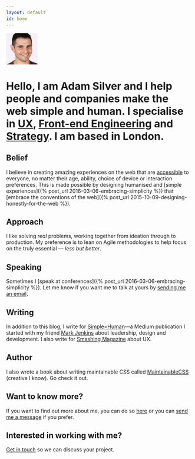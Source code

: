 ```yaml
---
layout: default
id: home
---
```


<div class="face">
	<img src="/assets/img/adam2.jpg" alt="Adam Photo" width="85" height="85">
</div>

# Hello, I am Adam Silver and I help people and companies make the web simple and human. I specialise in [UX](/articles/hello-ux-designer/), [Front-end Engineering](/articles/the-role-of-the-front-end-developer/) and [Strategy](/articles/how-we-cut-our-mvp-in-half-to-launch-kidly/). I am based in London.

## Belief

I believe in creating amazing experiences on the web that are [accessible](/articles/the-role-of-the-front-end-developer/#accessibility) to everyone, no matter their age, ability, choice of device or interaction preferences. This is made possible by designing humanised and [simple experiences]({% post_url 2016-03-06-embracing-simplicity %}) that [embrace the conventions of the web]({% post_url 2015-10-09-designing-honestly-for-the-web %}).

## Approach

I like solving *real* problems, working together from ideation through to production. My preference is to lean on Agile methodologies to help focus on the truly essential &mdash; <em>less but better</em>.

## Speaking

Sometimes I [speak at conferences]({% post_url 2016-03-06-embracing-simplicity %}). Let me know if you want me to talk at yours by [sending me an email](mailto:adambsilver+speaking@gmail.com).

## Writing

In addition to this blog, I write for [Simple=Human](http://medium.com/simple-human)&mdash;a Medium publication I started with my friend [Mark Jenkins](http://theluckystrike.co.uk) about leadership, design and development. I also write for [Smashing Magazine](https://www.smashingmagazine.com/2016/06/improving-ux-for-color-blind-users/) about UX.

## Author

I also wrote a book about writing maintainable CSS called [MaintainableCSS](http://maintainablecss.com) (creative I know). Go check it out.

## Want to know more?

If you want to find out more about me, you can do so [here](/about/) or you can [send me a message](mailto:adambsilver+project@gmail.com) if you prefer.

## Interested in working with me?

[Get in touch](mailto:adambsilver+project@gmail.com) so we can discuss your project.
